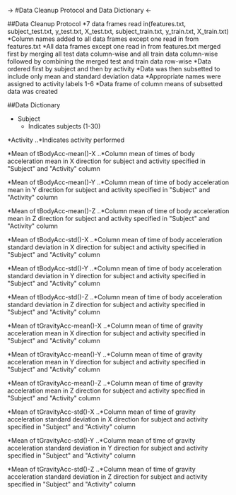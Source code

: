 -> #Data Cleanup Protocol and Data Dictionary <-

##Data Cleanup Protocol
*7 data frames read in(features.txt, subject_test.txt, y_test.txt, X_test.txt, subject_train.txt, y_train.txt, X_train.txt)
*Column names added to all data frames except one read in from features.txt
*All data frames except one read in from features.txt merged first by merging all test data column-wise and all train data column-wise followed by combining the merged test and train data row-wise
*Data ordered first by subject and then by activity
*Data was then subsetted to include only mean and standard deviation data
*Appropriate names were assigned to activity labels 1-6
*Data frame of column means of subsetted data was created

##Data Dictionary
* Subject
  - Indicates subjects (1-30)

*Activity
..*Indicates activity performed

*Mean of tBodyAcc-mean()-X
..*Column mean of times of body acceleration mean in X direction for subject and activity specified in "Subject" and "Activity" column

*Mean of tBodyAcc-mean()-Y
..*Column mean of time of body acceleration mean in Y direction for subject and activity specified in "Subject" and "Activity" column

*Mean of tBodyAcc-mean()-Z
..*Column mean of time of body acceleration mean in Z direction for subject and activity specified in "Subject" and "Activity" column

*Mean of tBodyAcc-std()-X
..*Column mean of time of body acceleration standard deviation in X direction for subject and activity specified in "Subject" and "Activity" column

*Mean of tBodyAcc-std()-Y
..*Column mean of time of body acceleration standard deviation in Y direction for subject and activity specified in "Subject" and "Activity" column

*Mean of tBodyAcc-std()-Z
..*Column mean of time of body acceleration standard deviation in Z direction for subject and activity specified in "Subject" and "Activity" column

*Mean of tGravityAcc-mean()-X
..*Column mean of time of gravity acceleration mean in X direction for subject and activity specified in "Subject" and "Activity" column

*Mean of tGravityAcc-mean()-Y
..*Column mean of time of gravity acceleration mean in Y direction for subject and activity specified in "Subject" and "Activity" column

*Mean of tGravityAcc-mean()-Z
..*Column mean of time of gravity acceleration mean in Z direction for subject and activity specified in "Subject" and "Activity" column

*Mean of tGravityAcc-std()-X
..*Column mean of time of gravity acceleration standard deviation in X direction for subject and activity specified in "Subject" and "Activity" column

*Mean of tGravityAcc-std()-Y
..*Column mean of time of gravity acceleration standard deviation in Y direction for subject and activity specified in "Subject" and "Activity" column

*Mean of tGravityAcc-std()-Z
..*Column mean of time of gravity acceleration standard deviation in Z direction for subject and activity specified in "Subject" and "Activity" column